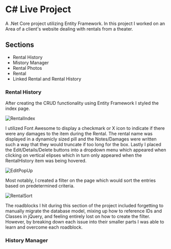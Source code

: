 # C# Live Project
A .Net Core project utilizing Entity Framework. In this project I worked on an Area of a client's website dealing with rentals from a theater.
## Sections
* Rental History
* Mistory Manager
* Rental Photos
* Rental
* Linked Rental and Rental History

### Rental History
After creating the CRUD functionality using Entity Framework I styled the index page.

![RentalIndex](https://github.com/WatchRinseRepeat/Portfolio/assets/129567713/31e84a37-9e4d-45e1-9016-12740888ce72)

I utilized Font Awesome to display a checkmark or X icon to indicate if there were any damages to the item during the Rental. The rental name was displayed in a dynamicly sized pill and the Notes/Damages were written such a way that they would truncate if too long for the box. Lastly I placed the Edit/Details/Delete buttons into a dropdown menu which appeared when clicking on vertical elipses which in turn only appeared when the RentalHistory item was being hovered.

![EditPopUp](https://github.com/WatchRinseRepeat/Portfolio/assets/129567713/f140f7bb-72c3-4cb0-9a3b-ee12d3b74da2)

Most notably, I created a filter on the page which would sort the entries based on predetermined criteria.

![RentalSort](https://github.com/WatchRinseRepeat/Portfolio/assets/129567713/f1e0dfac-04d4-4702-885c-c50aa784b110)

The roadblocks I hit during this section of the project included forgetting to manually migrate the database model, mixing up how to reference IDs and Classes in jQuery, and feeling entirely lost on how to create the filter. However, by breaking down each issue into their smaller parts I was able to learn and overcome each roadblock.

### History Manager
